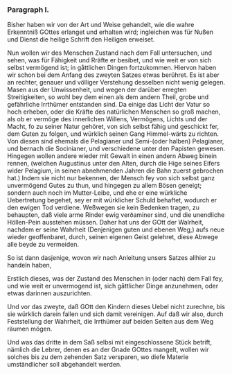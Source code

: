 
<!-- Seite 144 -->
### Paragraph I. ###

Bisher haben wir von der Art und Weise gehandelt, 
wie die wahre Erkenntniß GOttes erlanget 
und erhalten wird; ingleichen was für Nußen 
und Dienst die heilige Schrift den Heiligen erweiset.

Nun wollen wir des Menschen Zustand nach dem
Fall untersuchen, und sehen, was für Fähigkeit und
Rräfte er besibet, und wie weit er von sich selbst
vermögend ist; in gåttlichen Dingen fortzukommen.
Hiervon haben wir schon bei dem Anfang des
zweyten Satzes etwas berühret. Es ist aber an rechter,
genauer und völliger Verstehung desselben nicht
wenig gelegen. Masen aus der Unwissenheit, und
wegen der darüber erregten Streitigkeiten, so wohl
bey dem einen als dem andern Theil, grobe und gefährliche
Irrthümer entstanden sind. Da einige das
Licht der Vatur so hoch erheben, oder die Kräfte
des natürlichen Menschen so groß machen, als ob er
vermöge des innerlichen Willens, Vermögens, Lichts
und der Macht, fo zu seiner Natur gehöret, von sich
selbst fähig und geschickt fer, dem Guten zu folgen,
und würklich seinen Gang Himmel-wärts zu richten.<!-- content-0115.xml --><!-- Seite 146 -->
Von diesen sind ehemals die Pelagianer und Semi-(oder
halben) Pelagianer, und bernach die Socinianer, und
verschiedene unter den Papisten gewesen. Hingegen
wollen andere wieder mit Gewalt in einen andern Abweg
binein rennen, (welchen Augustinus unter den
Alten, durch die Hige seines Eifers wider Pelagium,
in seinen abnehmenden Jahren die Bahn zuerst gebrochen
hat.) Indem sie nicht nur bekennen, der Mensch
fey von sich selbst ganz unvermögend Gutes zu thun,
und hingegen zu allem Bösen geneigt; sondern auch noch
im Mutter-Leibe, und ehe er eine würkliche Uebertretung
begehet, sey er mit würklicher Schuld behaftet,
wodurch er den ewigen Tod verdiene. Weßwegen sie
kein Bedenken tragen, zu behaupten, daß viele arme
Rinder ewig verðaminer sind, und die unendliche
Höllen-Pein ausstehen müssen. Daher hat uns
der GOtt der Walrheit, nachdem er seine Wahrheit
(Denjenigen guten und ebenen Weg,) aufs neue wieder
geoffenbaret, durch, seinen eigenen Geist gelehret, diese
Abwege alle beyde zu vermeiden.

So ist dann dasjenige, wovon wir nach Anleitung
unsers Satzes allhier zu handeln haben,

Erstlich dieses, was der Zustand des Menschen
in (oder nach) dem Fall fey, und wie weit er unvermogend
ist, sich gåttlicher Dinge anzunehmen,
oder etwas darinnen auszurichten.

Und vor das zweyte, daß GOtt den Kindern dieses
Uebel nicht zurechne, bis sie würklich darein fallen
und sich damit vereinigen. Auf daß wir also,
durch Feststellung der Wahrheit, die Irrthümer auf
beiden Seiten aus dem Weg räumen mögen.

Und was das dritte in dem Saß selbsi mit eingeschlossene
Stück betrift, nämlich die Lebrer, denen es
an der Gnade GOttes mangelt, wollen wir solches
bis zu dem zehenden Satz versparen, wo diefe Materie
umständlicher soll abgehandelt werden.
